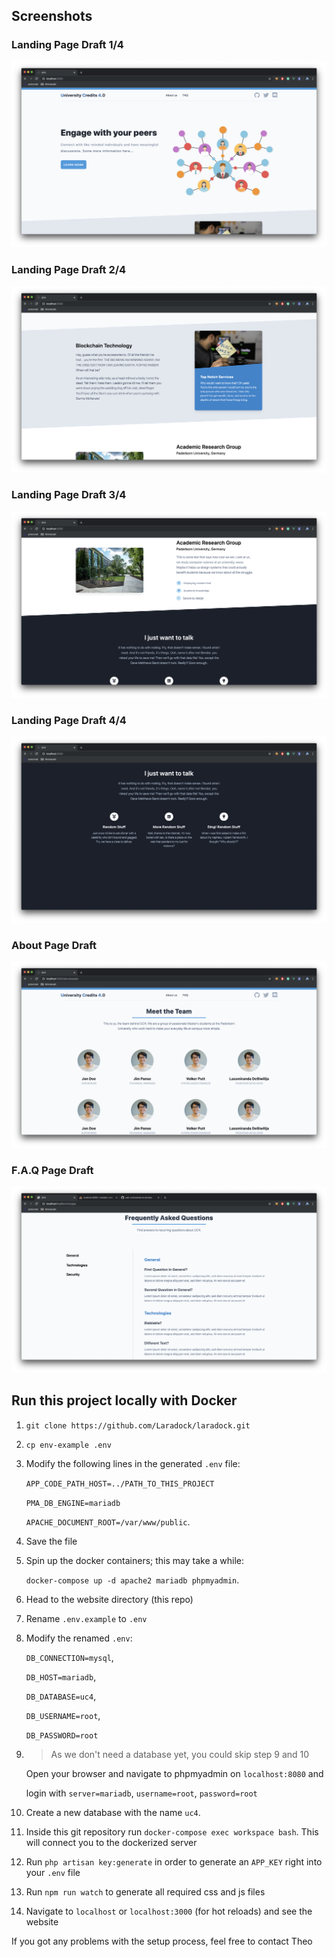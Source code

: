 ## Screenshots

### Landing Page Draft 1/4
![Landing Page (First Draft)](./public/img/screenshots/landing_01.png)

### Landing Page Draft 2/4
![Landing Page (First Draft)](./public/img/screenshots/landing_02.png)

### Landing Page Draft 3/4
![Landing Page (First Draft)](./public/img/screenshots/landing_03.png)

### Landing Page Draft 4/4
![Landing Page (First Draft)](./public/img/screenshots/landing_04.png)

### About Page Draft
![About (First Draft)](./public/img/screenshots/about.png)

### F.A.Q Page Draft
![Faq (First Draft)](./public/img/screenshots/faq.png)


## Run this project locally with Docker

1. ```git clone https://github.com/Laradock/laradock.git```
2. ```cp env-example .env```
3. Modify the following lines in the generated ```.env``` file:
    
    ```APP_CODE_PATH_HOST=../PATH_TO_THIS_PROJECT```

    ```PMA_DB_ENGINE=mariadb```
    
    ```APACHE_DOCUMENT_ROOT=/var/www/public```.

4. Save the file
5. Spin up the docker containers; this may take a while:

    ```docker-compose up -d apache2 mariadb phpmyadmin```. 

6. Head to the website directory (this repo) 
7. Rename  ```.env.example```  to ```.env```
8. Modify the renamed ```.env```:

    ```DB_CONNECTION=mysql```, 
    
    ```DB_HOST=mariadb```, 
    
    ```DB_DATABASE=uc4```,
    
    ```DB_USERNAME=root```,
    
    ```DB_PASSWORD=root```
9. > As we don't need a database yet, you could skip step 9 and 10

    Open your browser and navigate to phpmyadmin on ```localhost:8080``` and

    login with ```server=mariadb```, ```username=root```, ```password=root```
   
10. Create a new database with the name ```uc4```.
11. Inside this git repository run ```docker-compose exec workspace bash```. This will connect you to the dockerized server
  
12. Run ```php artisan key:generate``` in order to generate an ```APP_KEY``` right into your ```.env``` file
   
13. Run ```npm run watch``` to generate all required css and js files

14. Navigate to ```localhost``` or ```localhost:3000``` (for hot reloads) and see the website

If you got any problems with the setup process, feel free to contact Theo






